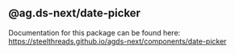 ## @ag.ds-next/date-picker

Documentation for this package can be found here: https://steelthreads.github.io/agds-next/components/date-picker
